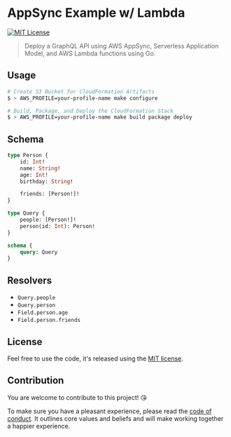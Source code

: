 # AppSync Example w/ Lambda

[![MIT License](https://badgen.now.sh/badge/License/MIT/blue)](http://github.com/superluminar-io/appsync-example-lambda/blob/master/LICENSE.md)

> Deploy a GraphQL API using AWS AppSync, Serverless Application Model, and AWS Lambda functions using Go.

## Usage

```bash
# Create S3 Bucket for CloudFormation Artifacts
$ > AWS_PROFILE=your-profile-name make configure

# Build, Package, and Deploy the CloudFormation Stack
$ > AWS_PROFILE=your-profile-name make build package deploy
```

## Schema

```graphql
type Person {
	id: Int!
	name: String!
	age: Int!
	birthday: String!

	friends: [Person!]!
}

type Query {
	people: [Person!]!
	person(id: Int): Person!
}

schema {
	query: Query
}
```

## Resolvers

* `Query.people`
* `Query.person`
* `Field.person.age`
* `Field.person.friends`

## License

Feel free to use the code, it's released using the [MIT license](LICENSE.md).

## Contribution

You are welcome to contribute to this project! 😘 

To make sure you have a pleasant experience, please read the [code of conduct](CODE_OF_CONDUCT.md). It outlines core values and beliefs and will make working together a happier experience.
